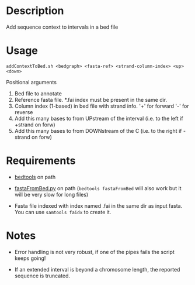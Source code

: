 Description
===========

Add sequence context to intervals in a bed file

Usage
======

```
addContextToBed.sh <bedgraph> <fasta-ref> <strand-column-index> <up> <down>
```

Positional arguments

1. Bed file to annotate 
2. Reference fasta file. *.fai index must be present in the same dir.
3. Column index (1-based) in bed file with strand info. '+' for forward '-' for reverse
4. Add this many bases to from UPstream of the interval (i.e. to the left if +strand on forw)
5. Add this many bases to from DOWNstream of the C (i.e. to the right if -strand on forw)


Requirements
============

* [bedtools](http://bedtools.readthedocs.io/en/latest/) on path

* [fastaFromBed.py](https://github.com/dariober/bioinformatics-cafe/tree/master/fastaFromBed) on path (`bedtools fastaFromBed` 
   will also work but it will be very slow for long files)

* Fasta file indexed with index named <seqname>.fai in the same dir as input fasta. You can use `samtools faidx` to create it.

  
Notes
=====

* Error handling is not very robust, if one of the pipes fails the script keeps going!

* If an extended interval is beyond a chromosome length, the reported sequence is truncated.
